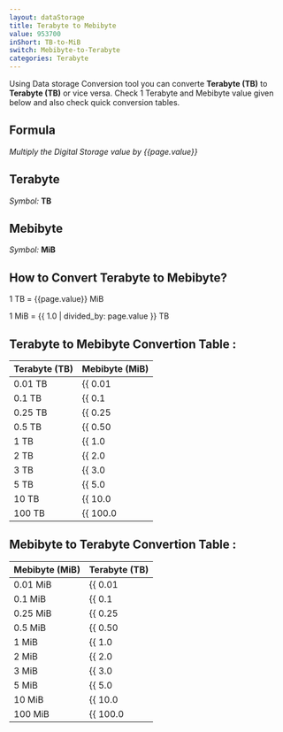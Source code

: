 ```yaml
---
layout: dataStorage
title: Terabyte to Mebibyte
value: 953700
inShort: TB-to-MiB
switch: Mebibyte-to-Terabyte
categories: Terabyte
---
```


Using Data storage Conversion tool you can converte **Terabyte (TB)** to **Terabyte (TB)** or vice versa. Check 1 Terabyte and Mebibyte value given below and also check quick conversion tables.

## Formula
*Multiply the Digital Storage value by {{page.value}}*

## Terabyte
*Symbol:* **TB**

## Mebibyte
*Symbol:* **MiB**

## How to Convert Terabyte to Mebibyte?

1 TB = {{page.value}} MiB

1 MiB = {{ 1.0 | divided_by: page.value }} TB


## Terabyte to Mebibyte Convertion Table :

| Terabyte (TB) | Mebibyte (MiB) |
| ---- | ---- |
| 0.01 TB | {{ 0.01 | times: page.value }} MiB |
| 0.1 TB | {{ 0.1 | times: page.value }} MiB |
| 0.25 TB | {{ 0.25 | times: page.value }} MiB |
| 0.5 TB | {{ 0.50 | times: page.value }} MiB |
| 1 TB | {{ 1.0 | times: page.value }} MiB |
| 2 TB | {{ 2.0 | times: page.value }} MiB |
| 3 TB | {{ 3.0 | times: page.value }} MiB |
| 5 TB | {{ 5.0 | times: page.value }} MiB |
| 10 TB | {{ 10.0 | times: page.value }} MiB |
| 100 TB | {{ 100.0 | times: page.value }} MiB |

## Mebibyte to Terabyte Convertion Table :

| Mebibyte (MiB) | Terabyte (TB) |
| ---- | ---- |
| 0.01 MiB | {{ 0.01 | divided_by: page.value }} TB |
| 0.1 MiB | {{ 0.1 | divided_by: page.value }} TB |
| 0.25 MiB | {{ 0.25 | divided_by: page.value }} TB |
| 0.5 MiB | {{ 0.50 | divided_by: page.value }} TB |
| 1 MiB | {{ 1.0 | divided_by: page.value }} TB |
| 2 MiB | {{ 2.0 | divided_by: page.value }} TB |
| 3 MiB | {{ 3.0 | divided_by: page.value }} TB |
| 5 MiB | {{ 5.0 | divided_by: page.value }} TB |
| 10 MiB | {{ 10.0 | divided_by: page.value }} TB |
| 100 MiB | {{ 100.0 | divided_by: page.value }} TB |


<script>
document.getElementById('selectInput')[16].selected = true
document.getElementById('selectOutput')[9].selected = true
</script>
